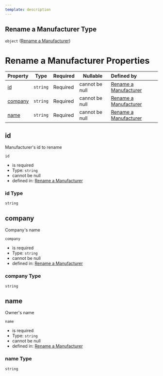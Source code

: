 ```yaml
---
template: description
---
```


## Rename a Manufacturer Type

`object` ([Rename a Manufacturer](rename-manufacturer.md))

# Rename a Manufacturer Properties

| Property            | Type     | Required | Nullable       | Defined by                                                                                                                                             |
| :------------------ | -------- | -------- | -------------- | :----------------------------------------------------------------------------------------------------------------------------------------------------- |
| [id](#id)           | `string` | Required | cannot be null | [Rename a Manufacturer](rename-manufacturer-properties-id.md "http&#x3A;//www.city-game-studio.com/rename.manufacturer.json#/properties/id")           |
| [company](#company) | `string` | Required | cannot be null | [Rename a Manufacturer](rename-manufacturer-properties-company.md "http&#x3A;//www.city-game-studio.com/rename.manufacturer.json#/properties/company") |
| [name](#name)       | `string` | Required | cannot be null | [Rename a Manufacturer](rename-manufacturer-properties-name.md "http&#x3A;//www.city-game-studio.com/rename.manufacturer.json#/properties/name")       |

## id

Manufacturer's id to rename


`id`

-   is required
-   Type: `string`
-   cannot be null
-   defined in: [Rename a Manufacturer](rename-manufacturer-properties-id.md "http&#x3A;//www.city-game-studio.com/rename.manufacturer.json#/properties/id")

### id Type

`string`

## company

Company's name


`company`

-   is required
-   Type: `string`
-   cannot be null
-   defined in: [Rename a Manufacturer](rename-manufacturer-properties-company.md "http&#x3A;//www.city-game-studio.com/rename.manufacturer.json#/properties/company")

### company Type

`string`

## name

Owner's name


`name`

-   is required
-   Type: `string`
-   cannot be null
-   defined in: [Rename a Manufacturer](rename-manufacturer-properties-name.md "http&#x3A;//www.city-game-studio.com/rename.manufacturer.json#/properties/name")

### name Type

`string`
